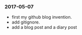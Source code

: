 ### 2017-05-07

-	first my github blog invention.
-	add gitignore.
-	add a blog post and a diary post
